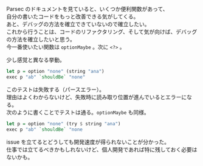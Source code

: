 Parsec のドキュメントを見ていると、いくつか便利関数があって、  
自分の書いたコードをもっと改善できる気がしてくる。  
あと、デバッグの方法を確立できていないので確立したい。  
これから行うことは、コードのリファクタリング、そして気が向けば、デバッグの方法を確立したいと思う。  
今一番使いたい関数は `optionMaybe` 。次に `<?>` 。

少し感覚と異なる挙動。  

```haskell
let p = option "none" (string "ana")
exec p "ab" `shouldBe` "none"
```

このテストは失敗する（パースエラー）。  
理由はよくわからないけど、失敗時に読み取り位置が進んでいるとエラーになる。  
次のように書くことでテストは通る。`optionMaybe` も同様。

```haskell
let p = option "none" (try $ string "ana")
exec p "ab" `shouldBe` "none
```

issue を立てるとどうしても開発速度が得られないことが分かった。  
仕事では立てるべきかもしれないけど、個人開発であれば特に残しておく必要はないかも。  
